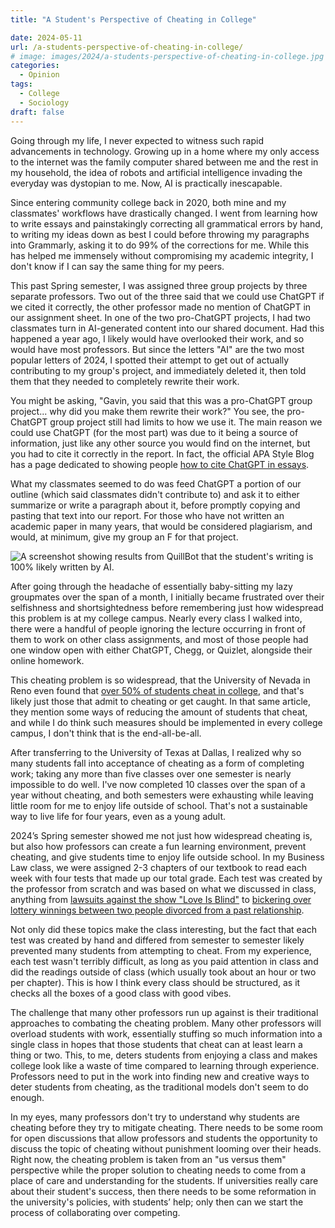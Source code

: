 ```yaml
---
title: "A Student's Perspective of Cheating in College"

date: 2024-05-11
url: /a-students-perspective-of-cheating-in-college/
# image: images/2024/a-students-perspective-of-cheating-in-college.jpg
categories:
  - Opinion
tags:
  - College
  - Sociology
draft: false
---
```

Going through my life, I never expected to witness such rapid advancements in technology. Growing up in a home where my only access to the internet was the family computer shared between me and the rest in my household, the idea of robots and artificial intelligence invading the everyday was dystopian to me. Now, AI is practically inescapable.

Since entering community college back in 2020, both mine and my classmates' workflows have drastically changed. I went from learning how to write essays and painstakingly correcting all grammatical errors by hand, to writing my ideas down as best I could before throwing my paragraphs into Grammarly, asking it to do 99% of the corrections for me. While this has helped me immensely without compromising my academic integrity, I don't know if I can say the same thing for my peers.

This past Spring semester, I was assigned three group projects by three separate professors. Two out of the three said that we could use ChatGPT if we cited it correctly, the other professor made no mention of ChatGPT in our assignment sheet. In one of the two pro-ChatGPT projects, I had two classmates turn in AI-generated content into our shared document. Had this happened a year ago, I likely would have overlooked their work, and so would have most professors. But since the letters "AI" are the two most popular letters of 2024, I spotted their attempt to get out of actually contributing to my group's project, and immediately deleted it, then told them that they needed to completely rewrite their work.

You might be asking, "Gavin, you said that this was a pro-ChatGPT group project... why did you make them rewrite their work?" You see, the pro-ChatGPT group project still had limits to how we use it. The main reason we could use ChatGPT (for the most part) was due to it being a source of information, just like any other source you would find on the internet, but you had to cite it correctly in the report. In fact, the official APA Style Blog has a page dedicated to showing people [how to cite ChatGPT in essays](https://apastyle.apa.org/blog/how-to-cite-chatgpt).

What my classmates seemed to do was feed ChatGPT a portion of our outline (which said classmates didn't contribute to) and ask it to either summarize or write a paragraph about it, before promptly copying and pasting that text into our report. For those who have not written an academic paper in many years, that would be considered plagiarism, and would, at minimum, give my group an F for that project.

![A screenshot showing results from QuillBot that the student's writing is 100% likely written by AI.](/images/2024/AI-Writing.png "AI generated text from one of my classmates.")

After going through the headache of essentially baby-sitting my lazy groupmates over the span of a month, I initially became frustrated over their selfishness and shortsightedness before remembering just how widespread this problem is at my college campus. Nearly every class I walked into, there were a handful of people ignoring the lecture occurring in front of them to work on other class assignments, and most of those people had one window open with either ChatGPT, Chegg, or Quizlet, alongside their online homework.

This cheating problem is so widespread, that the University of Nevada in Reno even found that [over 50% of students cheat in college](https://www.unr.edu/nevada-today/news/2023/atp-cheating-in-higher-education), and that's likely just those that admit to cheating or get caught. In that same article, they mention some ways of reducing the amount of students that cheat, and while I do think such measures should be implemented in every college campus, I don't think that is the end-all-be-all.

After transferring to the University of Texas at Dallas, I realized why so many students fall into acceptance of cheating as a form of completing work; taking any more than five classes over one semester is nearly impossible to do well. I've now completed 10 classes over the span of a year without cheating, and both semesters were exhausting while leaving little room for me to enjoy life outside of school. That's not a sustainable way to live life for four years, even as a young adult.

2024’s Spring semester showed me not just how widespread cheating is, but also how professors can create a fun learning environment, prevent cheating, and give students time to enjoy life outside school. In my Business Law class, we were assigned 2-3 chapters of our textbook to read each week with four tests that made up our total grade. Each test was created by the professor from scratch and was based on what we discussed in class, anything from [lawsuits against the show "Love Is Blind"](https://www.theguardian.com/tv-and-radio/2024/jan/03/love-is-blind-netflix-dating-show-lawsuit-renee-poche) to [bickering over lottery winnings between two people divorced from a past relationship](https://www.forbes.com/sites/robertwood/2015/05/30/20-year-old-oral-agreement-to-split-lottery-winnings-is-upheld/?sh=4e91b6951ece).

Not only did these topics make the class interesting, but the fact that each test was created by hand and differed from semester to semester likely prevented many students from attempting to cheat. From my experience, each test wasn't terribly difficult, as long as you paid attention in class and did the readings outside of class (which usually took about an hour or two per chapter). This is how I think every class should be structured, as it checks all the boxes of a good class with good vibes.

The challenge that many other professors run up against is their traditional approaches to combating the cheating problem. Many other professors will overload students with work, essentially stuffing so much information into a single class in hopes that those students that cheat can at least learn a thing or two. This, to me, deters students from enjoying a class and makes college look like a waste of time compared to learning through experience. Professors need to put in the work into finding new and creative ways to deter students from cheating, as the traditional models don't seem to do enough.

In my eyes, many professors don't try to understand why students are cheating before they try to mitigate cheating. There needs to be some room for open discussions that allow professors and students the opportunity to discuss the topic of cheating without punishment looming over their heads. Right now, the cheating problem is taken from an "us versus them" perspective while the proper solution to cheating needs to come from a place of care and understanding for the students. If universities really care about their student's success, then there needs to be some reformation in the university's policies, with students’ help; only then can we start the process of collaborating over competing.
